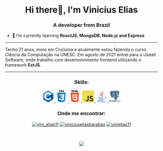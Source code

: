 <h1 align="center">Hi there👋, I'm Vinicius Elias</h1>
<h3 align="center">A developer from Brazil</h3>


- 🌱 I’m currently learning **ReactJS, MongoDB, Node.js and Express**

<hr>

<p>Tenho 21 anos, moro em Criciúma e atualmente estou fazendo o curso Ciência da Computação na UNESC.
Em agosto de 2021 entrei para a Useall Software, onde trabalho com desenvolvimento frontend utilizando o framework <b>ExtJS</b>.</p>

<hr>

<h3 align="center">Skills:</h3>
<p align="center"> <a href="https://www.cprogramming.com/" target="_blank"> 
<img src="https://raw.githubusercontent.com/devicons/devicon/master/icons/c/c-original.svg" alt="c" width="40" height="40"/> </a> <a href="https://www.w3schools.com/css/" target="_blank"> <img src="https://raw.githubusercontent.com/devicons/devicon/master/icons/css3/css3-original-wordmark.svg" alt="css3" width="40" height="40"/> </a> <a href="https://www.w3.org/html/" target="_blank"> 
<img src="https://raw.githubusercontent.com/devicons/devicon/master/icons/html5/html5-original-wordmark.svg" alt="html5" width="40" height="40"/> </a> <a href="https://www.java.com" target="_blank">
<img src="https://raw.githubusercontent.com/devicons/devicon/master/icons/javascript/javascript-original.svg" alt="javascript" width="40" height="40"/> </a> <a href="https://www.postgresql.org" target="_blank"> 
<img src="https://raw.githubusercontent.com/devicons/devicon/master/icons/java/java-original.svg" alt="java" width="40" height="40"/> </a> <a href="https://developer.mozilla.org/en-US/docs/Web/JavaScript" target="_blank"> 
<img src="https://raw.githubusercontent.com/devicons/devicon/master/icons/postgresql/postgresql-original-wordmark.svg" alt="postgresql" width="40" height="40"/> </a> </p>

<h3 align="center">Onde me encontrar:</h3>
<p align="center">
<a href="https://twitter.com/vini_elias11" target="blank"><img align="center" src="https://raw.githubusercontent.com/rahuldkjain/github-profile-readme-generator/master/src/images/icons/Social/twitter.svg" alt="vini_elias11" height="30" width="40" /></a>
<a href="https://linkedin.com/in/viniciuseliasbarabas" target="blank"><img align="center" src="https://raw.githubusercontent.com/rahuldkjain/github-profile-readme-generator/master/src/images/icons/Social/linked-in-alt.svg" alt="viniciuseliasbarabas" height="30" width="40" /></a>
<a href="https://instagram.com/viniielias" target="blank"><img align="center" src="https://raw.githubusercontent.com/rahuldkjain/github-profile-readme-generator/master/src/images/icons/Social/instagram.svg" alt="vinielias11" height="30" width="40" /></a>
</p>

<br>

<p align="center">
    <img align="center" src="https://github-readme-stats.vercel.app/api?username=vinielias11&show_icons=true&theme=synthwave" />
</p>

<br/>
